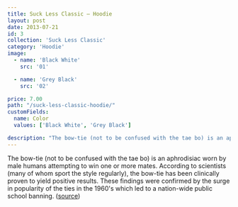 ```yaml
---
title: Suck Less Classic — Hoodie
layout: post
date: 2013-07-21
id: 3
collection: 'Suck Less Classic'
category: 'Hoodie'
image:
  - name: 'Black White'
    src: '01'

  - name: 'Grey Black'
    src: '02'

price: 7.00
path: "/suck-less-classic-hoodie/"
customFields:
  name: Color
  values: ['Black White', 'Grey Black']

description: "The bow-tie (not to be confused with the tae bo) is an aphrodisiac worn by male humans attempting to win one or more mates."
---
```


The bow-tie (not to be confused with the tae bo) is an aphrodisiac worn by male humans attempting to win one or more mates. According to scientists (many of whom sport the style regularly), the bow-tie has been clinically proven to yield positive results. These findings were confirmed by the surge in popularity of the ties in the 1960's which led to a nation-wide public school banning. ([source](http://uncyclopedia.wikia.com/wiki/Bow_tie))
